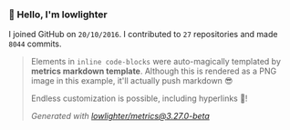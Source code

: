 ### 👋 Hello, I'm lowlighter

I joined GitHub on `20/10/2016`.
I contributed to `27` repositories and made `8044` commits.

> Elements in `inline code-blocks` were auto-magically templated by **metrics markdown template**.
> Although this is rendered as a PNG image in this example, it'll actually push markdown 😎
>
> Endless customization is possible, including hyperlinks 🎉!
>
> *Generated with [lowlighter/metrics@3.27.0-beta](https://github.com/lowlighter/metrics)*
